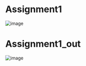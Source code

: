 # Assignment1
![image](https://user-images.githubusercontent.com/117542420/205085370-15d293e8-ec5d-4e35-9deb-fff53a7d9295.png)
# Assignment1_out
![image](https://user-images.githubusercontent.com/117542420/205086151-ac333e71-1baa-4827-903f-ae1ee8859934.png)



